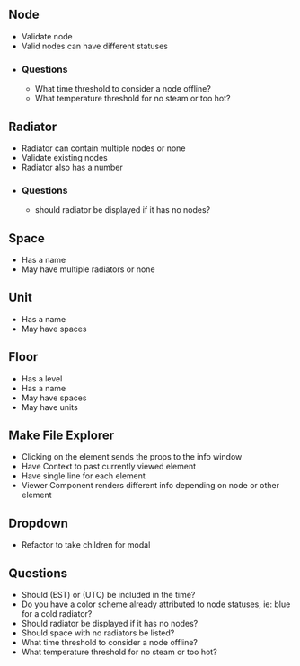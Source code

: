 ## Node

- Validate node
- Valid nodes can have different statuses
- ### Questions
  - What time threshold to consider a node offline?
  - What temperature threshold for no steam or too hot?

## Radiator

- Radiator can contain multiple nodes or none
- Validate existing nodes
- Radiator also has a number
- ### Questions
  - should radiator be displayed if it has no nodes?

## Space

- Has a name
- May have multiple radiators or none

## Unit

- Has a name
- May have spaces

## Floor

- Has a level
- Has a name
- May have spaces
- May have units

## Make File Explorer

- Clicking on the element sends the props to the info window
- Have Context to past currently viewed element
- Have single line for each element
- Viewer Component renders different info depending on node or other element

## Dropdown

- Refactor to take children for modal

## Questions

- Should (EST) or (UTC) be included in the time?
- Do you have a color scheme already attributed to node statuses, ie: blue for a cold radiator?
- Should radiator be displayed if it has no nodes?
- Should space with no radiators be listed?
- What time threshold to consider a node offline?
- What temperature threshold for no steam or too hot?
